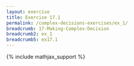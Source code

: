 ```yaml
---
layout: exercise
title: Exercise 17.1
permalink: /complex-decisions-exercises/ex_1/
breadcrumb: 17-Making-Complex-Decision
breadcrumb2: ex_1
breadcrumb5: ex17.1
---
```


{% include mathjax_support %}

